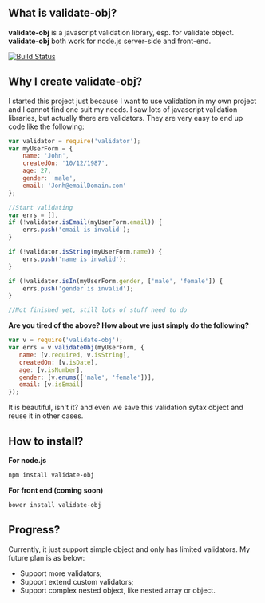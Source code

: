 ## What is validate-obj?
**validate-obj** is a javascript validation library, esp. for validate object.
**validate-obj** both work for node.js server-side and front-end.

[![Build Status](https://travis-ci.org/ron-liu/validate-obj.js.png?branch=master)](https://travis-ci.org/ron-liu/validate-obj.js)

## Why I create validate-obj?
I started this project just because I want to use validation in my own project and I cannot find one suit my needs. I saw lots of javascript validation libraries, but actually there are validators. They are very easy to end up code like the following:
```javascript
var validator = require('validator');
var myUserForm = {
	name: 'John',
	createdOn: '10/12/1987',
	age: 27,
	gender: 'male',
	email: 'Jonh@emailDomain.com'
};

//Start validating
var errs = [],
if (!validator.isEmail(myUserForm.email)) {
	errs.push('email is invalid');
}

if (!validator.isString(myUserForm.name)) {
	errs.push('name is invalid');
}

if (!validator.isIn(myUserForm.gender, ['male', 'female']) {
	errs.push('gender is invalid');
}

//Not finished yet, still lots of stuff need to do
```

**Are you tired of the above? How about we just simply do the following?**
```javascript
var v = require('validate-obj');
var errs = v.validateObj(myUserForm, {
   name: [v.required, v.isString],
   createdOn: [v.isDate],
   age: [v.isNumber],
   gender: [v.enums(['male', 'female'])],
   email: [v.isEmail]
});
```
It is beautiful, isn't it? and even we save this validation sytax object and reuse it in other cases.

## How to install?
 **For node.js**
 ```bash
 npm install validate-obj
 ```

 **For front end (coming soon)**
 ```bash
 bower install validate-obj
 ```

## Progress?
 Currently, it just support simple object and only has limited validators. My future plan is as below:
 * Support more validators;
 * Support extend custom validators;
 * Support complex nested object, like nested array or object.
